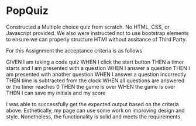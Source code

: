 # PopQuiz

Constructed a Multiple choice quiz from scratch. No HTML, CSS, or Javascript provided. We also were instructed not to use bootstrap elements 
to ensure we can properly structure HTMl without assitance of Third Party.

For this Assignment the acceptance criteria is as follows

GIVEN I am taking a code quiz
WHEN I click the start button
THEN a timer starts and I am presented with a question
WHEN I answer a question
THEN I am presented with another question
WHEN I answer a question incorrectly
THEN time is subtracted from the clock
WHEN all questions are answered or the timer reaches 0
THEN the game is over
WHEN the game is over
THEN I can save my initials and my score


I was able to successfully get the expected output based on the criteria above. Esthetically, my page can use some work on improving design and style. Nonetheless, the functionality is solid and meets the requirements.